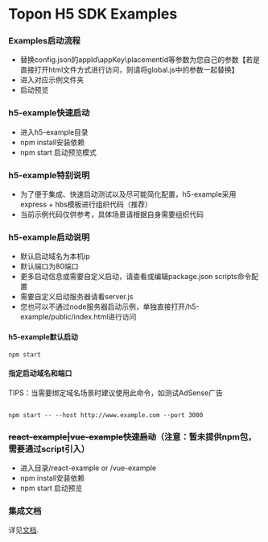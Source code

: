 # Topon H5 SDK Examples

### Examples启动流程

- 替换config.json的appId\appKey\placementId等参数为您自己的参数【若是直接打开html文件方式进行访问，则请将global.js中的参数一起替换】
- 进入对应示例文件夹
- 启动预览

### h5-example快速启动

- 进入h5-example目录
- npm install安装依赖
- npm start 启动预览模式

### h5-example特别说明

- 为了便于集成、快速启动测试以及尽可能简化配置，h5-example采用express + hbs模板进行组织代码（推荐）
- 当前示例代码仅供参考，具体场景请根据自身需要组织代码

### h5-example启动说明

- 默认启动域名为本机ip
- 默认端口为80端口
- 更多启动信息或需要自定义启动，请查看或编辑package.json scripts命令配置
- 需要自定义启动服务器请看server.js
- 您也可以不通过node服务器启动示例，单独直接打开/h5-example/public/index.html进行访问

#### h5-example默认启动

```shell
npm start
```

#### 指定启动域名和端口

TIPS：当需要绑定域名场景时建议使用此命令，如测试AdSense广告

```shell

npm start -- --host http://www.example.com --port 3000

```

### ~~react-example|vue-example快速启动~~（注意：暂未提供npm包，需要通过script引入）

- 进入目录/react-example or /vue-example
- npm install安装依赖
- npm start 启动预览

### 集成文档

详见[文档](https://help.toponad.com/cn/docs/SPBcrl).
